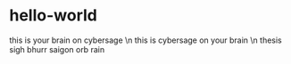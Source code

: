 # hello-world
this is your brain on cybersage \n
this is cybersage on your brain \n
thesis sigh bhurr saigon orb rain
